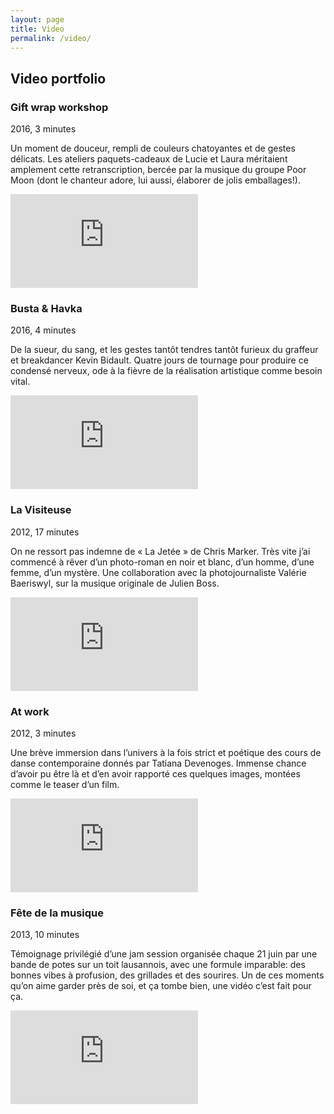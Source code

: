 ```yaml
---
layout: page
title: Video
permalink: /video/
---
```


<article class="post">

<h2>Video portfolio</h2>

<h3>Gift wrap workshop</h3>
<p class="facts">2016, 3 minutes</p>
<p>Un moment de douceur, rempli de couleurs chatoyantes et de gestes délicats. Les ateliers paquets-cadeaux de Lucie et Laura méritaient amplement cette retranscription, bercée par la musique du groupe Poor Moon (dont le chanteur adore, lui aussi, élaborer de jolis emballages!).</p>
<div class='embed-container video'>
<iframe src='https://player.vimeo.com/video/189816104?title=0&byline=0&portrait=0' frameborder='0' webkitAllowFullScreen mozallowfullscreen allowFullScreen></iframe>
</div>

<h3>Busta & Havka</h3>
<p class="facts">2016, 4 minutes</p>
<p>De la sueur, du sang, et les gestes tantôt tendres tantôt furieux du graffeur et breakdancer Kevin Bidault. Quatre jours de tournage pour produire ce condensé nerveux, ode à la fièvre de la réalisation artistique comme besoin vital.</p>
<div class='embed-container video'>
<iframe src='https://player.vimeo.com/video/178234929?title=0&byline=0&portrait=0' frameborder='0' webkitAllowFullScreen mozallowfullscreen allowFullScreen></iframe>
</div>

<h3>La Visiteuse</h3>
<p class="facts">2012, 17 minutes</p>
<p>On ne ressort pas indemne de « La Jetée » de Chris Marker. Très vite j’ai commencé à rêver d’un photo-roman en noir et blanc, d’un homme, d’une femme, d’un mystère. Une collaboration avec la photojournaliste Valérie Baeriswyl, sur la musique originale de Julien Boss.</p>
<div class='embed-container photoroman'>
<iframe src='https://player.vimeo.com/video/30977915?title=0&byline=0&portrait=0' frameborder='0' webkitAllowFullScreen mozallowfullscreen allowFullScreen></iframe>
</div>

<h3>At work</h3>
<p class="facts">2012, 3 minutes</p>
<p>Une brève immersion dans l’univers à la fois strict et poétique des cours de danse contemporaine donnés par Tatiana Devenoges. Immense chance d’avoir pu être là et d’en avoir rapporté ces quelques images, montées comme le teaser d’un film.</p>
<div class='embed-container video'>
<iframe src='https://player.vimeo.com/video/58885049?title=0&byline=0&portrait=0' frameborder='0' webkitAllowFullScreen mozallowfullscreen allowFullScreen></iframe>
</div>

<h3>Fête de la musique</h3>
<p class="facts">2013, 10 minutes</p>
<p>Témoignage privilégié d’une jam session organisée chaque 21 juin  par une bande de potes sur un toit lausannois, avec une formule imparable: des bonnes vibes à profusion, des grillades et des sourires. Un de ces moments qu’on aime garder près de soi, et ça tombe bien, une vidéo c’est fait pour ça.</p>
<div class='embed-container video'>
<iframe src='https://www.youtube.com/embed/WwrLBvewmgM' frameborder='0' webkitAllowFullScreen mozallowfullscreen allowFullScreen></iframe>
</div>



</article>
